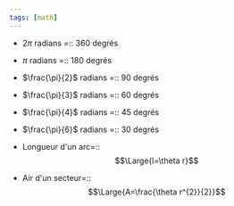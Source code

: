 ```yaml
---
tags: [math] 
---
```


- $2\pi$ radians =:: 360 degrés
<!--SR:!2023-12-26,52,270-->
- $\pi$ radians =:: 180 degrés
<!--SR:!2024-02-10,128,310-->
- $\frac{\pi}{2}$ radians =:: 90 degrés
<!--SR:!2023-12-27,57,270-->
- $\frac{\pi}{3}$ radians =:: 60 degrés
<!--SR:!2023-11-20,55,270-->
- $\frac{\pi}{4}$ radians =:: 45 degrés
<!--SR:!2023-12-24,56,250-->
- $\frac{\pi}{6}$ radians =:: 30 degrés
<!--SR:!2024-01-19,103,290-->

- Longueur d'un arc=::$$\Large{l=\theta r}$$
<!--SR:!2024-01-16,100,290-->
- Air d'un secteur=::$$\Large{A=\frac{\theta r^{2}}{2}}$$
<!--SR:!2024-01-18,77,270-->